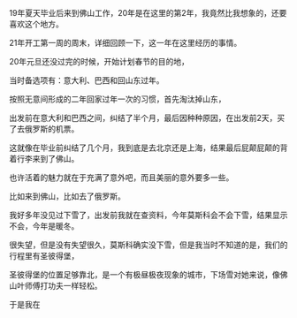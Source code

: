 19年夏天毕业后来到佛山工作，20年是在这里的第2年，我竟然比我想象的，还要喜欢这个地方。

21年开工第一周的周末，详细回顾一下，这一年在这里经历的事情。



20年元旦还没过完的时候，开始计划春节的目的地，

当时备选项有：意大利、巴西和回山东过年。

按照无意间形成的二年回家过年一次的习惯，首先淘汰掉山东，

出发前在意大利和巴西之间，纠结了半个月，最后因种种原因，在出发前2天，买了去俄罗斯的机票。

这就像在毕业前纠结了几个月，我到底是去北京还是上海，结果最后屁颠屁颠的背着行李来到了佛山。

也许活着的魅力就在于充满了意外吧，而且美丽的意外要多一些。

比如来到佛山，比如去了俄罗斯。



我好多年没见过下雪了，出发前我就在查资料，今年莫斯科会不会下雪，结果显示不会，今年是暖冬。

很失望，但是没有失望很久，莫斯科确实没下雪，但是我当时不知道的是，我们的行程里有圣彼得堡，

圣彼得堡的位置足够靠北，是一个有极昼极夜现象的城市，下场雪对她来说，像佛山叶师傅打功夫一样轻松。



于是我在